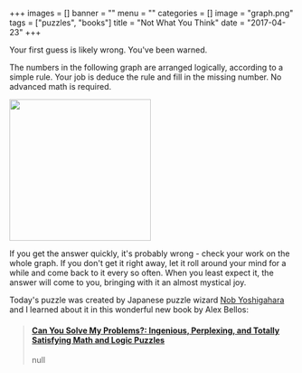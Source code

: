 +++
images = []
banner = ""
menu = ""
categories = []
image = "graph.png"
tags = ["puzzles", "books"]
title = "Not What You Think"
date = "2017-04-23"
+++

Your first guess is likely wrong. You've been warned.<!--more-->

The numbers in the following graph are arranged logically, according to a simple rule.
Your job is deduce the rule and fill in the missing number. No advanced math is required.

<img height="250" src="/img/graph.png">

If you get the answer quickly, it's probably wrong - check your work on the whole graph. 
If you don't get it right away, let it roll around your mind for a while and come back to
it every so often. When you least expect it, the answer will come to you, bringing with it
an almost mystical joy.

Today's puzzle was created by Japanese puzzle wizard
[Nob Yoshigahara](https://en.wikipedia.org/wiki/Nob_Yoshigahara) and I learned about it
in this wonderful new book by Alex Bellos:

<blockquote class="embedly-card" data-card-controls="0"><h4><a href="https://www.amazon.com/gp/product/161519388X/ref=as_li_tl?ie=UTF8&tag=amafinthebesr-20&camp=1789&creative=9325&linkCode=as2&creativeASIN=161519388X&linkId=47d82eb6fb883a081edaec2a1aeecfa5">Can You Solve My Problems?: Ingenious, Perplexing, and Totally Satisfying Math and Logic Puzzles</a></h4><p>null</p></blockquote>
<script async src="//cdn.embedly.com/widgets/platform.js" charset="UTF-8"></script>
